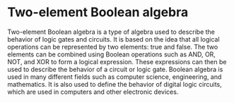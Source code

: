# Two-element Boolean algebra

Two-element Boolean algebra is a type of algebra used to describe the behavior of logic gates and circuits. It is based on the idea that all logical operations can be represented by two elements: true and false. The two elements can be combined using Boolean operations such as AND, OR, NOT, and XOR to form a logical expression. These expressions can then be used to describe the behavior of a circuit or logic gate. Boolean algebra is used in many different fields such as computer science, engineering, and mathematics. It is also used to define the behavior of digital logic circuits, which are used in computers and other electronic devices.
